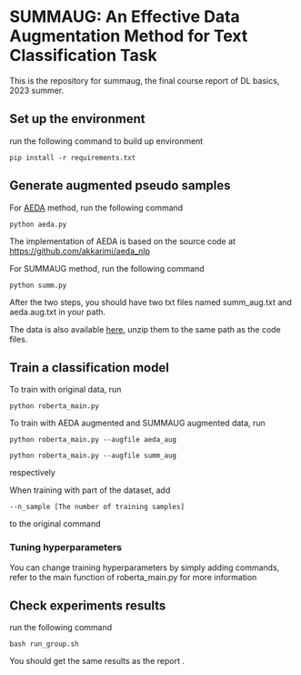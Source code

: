 # SUMMAUG: An Effective Data Augmentation Method for Text Classification Task

This is the repository for summaug, the final course report of DL basics, 2023 summer. 

## Set up the environment

run the following command to build up environment

```
pip install -r requirements.txt
```

## Generate augmented pseudo samples

For [AEDA](https://aclanthology.org/2021.findings-emnlp.234/) method, run the following command 
```
python aeda.py
```
The implementation of AEDA is based on the source code at https://github.com/akkarimi/aeda_nlp

For SUMMAUG method, run the following command
```
python summ.py
```

After the two steps, you should have two txt files named summ_aug.txt and aeda.aug.txt in your path. 

The data is also available [here](https://drive.google.com/file/d/1MSJob6uRjWEcNTs3WwHXSyNmomd2g9ps/view?usp=sharing), unzip them to the same path as the code files. 

## Train a classification model

To train with original data, run
```
python roberta_main.py
```

To train with AEDA augmented and SUMMAUG augmented data, run
```
python roberta_main.py --augfile aeda_aug
```
```
python roberta_main.py --augfile summ_aug
```
respectively

When training with part of the dataset, add 
```
--n_sample [The number of training samples]
```
 to the original command
### Tuning hyperparameters

You can change training hyperparameters by simply adding commands, refer to the main function of roberta_main.py for more information

## Check experiments results

run the following command

```
bash run_group.sh
```

You should get the same results as the report . 

